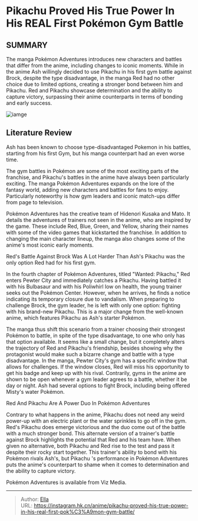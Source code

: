# Pikachu Proved His True Power In His REAL First Pokémon Gym Battle


## SUMMARY 



  The manga Pokémon Adventures introduces new characters and battles that differ from the anime, including changes to iconic moments.   While in the anime Ash willingly decided to use Pikachu in his first gym battle against Brock, despite the type disadvantage, in the manga Red had no other choice due to limited options, creating a stronger bond between him and Pikachu.   Red and Pikachu showcase determination and the ability to capture victory, surpassing their anime counterparts in terms of bonding and early success.  

![iamge](https://static1.srcdn.com/wordpress/wp-content/uploads/2023/11/pikachu-onix.jpg)

## Literature Review

Ash has been known to choose type-disadvantaged Pokemon in his battles, starting from his first Gym, but his manga counterpart had an even worse time.




The gym battles in Pokémon are some of the most exciting parts of the franchise, and Pikachu&#39;s battles in the anime have always been particularly exciting. The manga Pokémon Adventures expands on the lore of the fantasy world, adding new characters and battles for fans to enjoy. Particularly noteworthy is how gym leaders and iconic match-ups differ from page to television.




Pokémon Adventures has the creative team of Hidenori Kusaka and Mato. It details the adventures of trainers not seen in the anime, who are inspired by the game. These include Red, Blue, Green, and Yellow, sharing their names with some of the video games that kickstarted the franchise. In addition to changing the main character lineup, the manga also changes some of the anime&#39;s most iconic early moments.


 


 Red&#39;s Battle Against Brock Was A Lot Harder Than Ash&#39;s 
Pikachu was the only option Red had for his first gym.
          

In the fourth chapter of Pokémon Adventures, titled &#34;Wanted: Pikachu,&#34; Red enters Pewter City and immediately catches a Pikachu. Having battled it with his Bulbasaur and with his Poliwhirl low on health, the young trainer seeks out the Pokémon Center. However, when he arrives, he finds a notice indicating its temporary closure due to vandalism. When preparing to challenge Brock, the gym leader, he is left with only one option: fighting with his brand-new Pikachu. This is a major change from the well-known anime, which features Pikachu as Ash&#39;s starter Pokémon.




The manga thus shift this scenario from a trainer choosing their strongest Pokémon to battle, in spite of the type disadvantage, to one who only has that option available. It seems like a small change, but it completely alters the trajectory of Red and Pikachu&#39;s friendship, besides showing why the protagonist would make such a bizarre change and battle with a type disadvantage. In the manga, Pewter City&#39;s gym has a specific window that allows for challenges. If the window closes, Red will miss his opportunity to get his badge and keep up with his rival. Contrarily, gyms in the anime are shown to be open whenever a gym leader agrees to a battle, whether it be day or night. Ash had several options to fight Brock, including being offered Misty&#39;s water Pokémon.



 Red And Pikachu Are A Power Duo In Pokémon Adventures 
          




Contrary to what happens in the anime, Pikachu does not need any weird power-up with an electric plant or the water sprinkles to go off in the gym. Red&#39;s Pikachu does emerge victorious and the duo come out of the battle with a much stronger bond. This alternate version of a trainer&#39;s battle against Brock highlights the potential that Red and his team have. When given no alternative, both Pikachu and Red rise to the test and pass it despite their rocky start together. This trainer&#39;s ability to bond with his Pokémon rivals Ash&#39;s, but Pikachu &#39;s performance in Pokémon Adventures puts the anime&#39;s counterpart to shame when it comes to determination and the ability to capture victory.

Pokémon Adventures is available from Viz Media.



---

> Author: [Ella](https://instagram.hk.cn/)  
> URL: https://instagram.hk.cn/anime/pikachu-proved-his-true-power-in-his-real-first-pok%C3%A9mon-gym-battle/  

